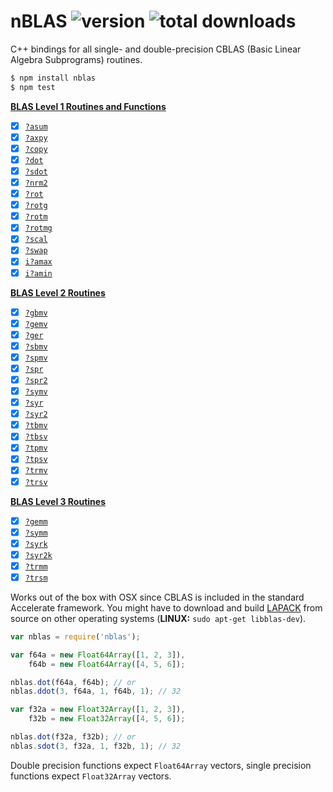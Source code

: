 # nBLAS ![version](https://img.shields.io/npm/v/nblas.svg) ![total downloads](https://img.shields.io/npm/dm/nblas.svg)

C++ bindings for all single- and double-precision CBLAS (Basic Linear Algebra Subprograms) routines.

```bash
$ npm install nblas
$ npm test
```

**[BLAS Level 1 Routines and Functions](https://software.intel.com/en-us/node/468390)**
- [x] [`?asum`](https://software.intel.com/node/e49cf403-8071-4252-a85f-28964ac3da9e#E49CF403-8071-4252-A85F-28964AC3DA9E)
- [x] [`?axpy`](https://software.intel.com/node/e25d8e10-0440-4827-bc58-bc71128ea6ee#E25D8E10-0440-4827-BC58-BC71128EA6EE)
- [x] [`?copy`](https://software.intel.com/node/20a9ac46-ce44-4a6a-8ce4-6a53d802a0b5#20A9AC46-CE44-4A6A-8CE4-6A53D802A0B5)
- [x] [`?dot`](https://software.intel.com/node/d4e53c70-d8fa-4095-a800-4203cafe64fe#D4E53C70-D8FA-4095-A800-4203CAFE64FE)
- [x] [`?sdot`](https://software.intel.com/node/a0a4aefe-c291-4847-8242-5ecb3c08d6a5#A0A4AEFE-C291-4847-8242-5ECB3C08D6A5)
- [x] [`?nrm2`](https://software.intel.com/node/ea1df8e7-fc12-4a82-a804-b62956334c40#EA1DF8E7-FC12-4A82-A804-B62956334C40)
- [x] [`?rot`](https://software.intel.com/node/742238c6-e459-4444-a694-7cc7500cf00f#742238C6-E459-4444-A694-7CC7500CF00F)
- [x] [`?rotg`](https://software.intel.com/node/50049e08-b0f8-4270-80cc-7ab5d25eea3f#50049E08-B0F8-4270-80CC-7AB5D25EEA3F)
- [x] [`?rotm`](https://software.intel.com/node/8ce9d22e-f4df-46a6-9a8a-faba22bdcc93#8CE9D22E-F4DF-46A6-9A8A-FABA22BDCC93)
- [x] [`?rotmg`](https://software.intel.com/node/a28000eb-ea0b-488b-8058-4e1cb0e97074#A28000EB-EA0B-488B-8058-4E1CB0E97074)
- [x] [`?scal`](https://software.intel.com/node/7269dcfe-7235-4690-a69e-d08712d8fc44#7269DCFE-7235-4690-A69E-D08712D8FC44)
- [x] [`?swap`](https://software.intel.com/node/423ea638-1a23-46d8-a882-e022064edad7#423EA638-1A23-46D8-A882-E022064EDAD7)
- [x] [`i?amax`](https://software.intel.com/node/c43c2490-109a-4a3b-8c5c-e8b67224bc03#C43C2490-109A-4A3B-8C5C-E8B67224BC03)
- [x] [`i?amin`](https://software.intel.com/node/108f9e63-32ef-466b-bed2-58fe6628a058#108F9E63-32EF-466B-BED2-58FE6628A058)

**[BLAS Level 2 Routines](https://software.intel.com/en-us/node/468426)**
- [x] [`?gbmv`](https://software.intel.com/node/bc780af8-f243-4a20-b264-06424a8b5621#BC780AF8-F243-4A20-B264-06424A8B5621)
- [x] [`?gemv`](https://software.intel.com/node/443228c4-626e-48a7-b230-26fb061eacf2#443228C4-626E-48A7-B230-26FB061EACF2)
- [x] [`?ger`](https://software.intel.com/node/26a7befc-1a1d-4c19-b482-5e72e6b02417#26A7BEFC-1A1D-4C19-B482-5E72E6B02417)
- [x] [`?sbmv`](https://software.intel.com/node/c80f5eb2-d6c3-44e5-b0c8-9813a0c2340a#C80F5EB2-D6C3-44E5-B0C8-9813A0C2340A)
- [x] [`?spmv`](https://software.intel.com/node/16cb58c4-105b-486c-b6aa-42bb0c721a76#16CB58C4-105B-486C-B6AA-42BB0C721A76)
- [x] [`?spr`](https://software.intel.com/node/f460bc61-5a47-4c0d-a2e0-a29adaa1b613#F460BC61-5A47-4C0D-A2E0-A29ADAA1B613)
- [x] [`?spr2`](https://software.intel.com/node/c8dd665d-5e52-4214-aeab-ba4de61418e1#C8DD665D-5E52-4214-AEAB-BA4DE61418E1)
- [x] [`?symv`](https://software.intel.com/node/6265ba37-6e58-4c27-8035-92d836f58ec4#6265BA37-6E58-4C27-8035-92D836F58EC4)
- [x] [`?syr`](https://software.intel.com/node/fcfba6db-8859-42e9-a626-3c74fc34b6c1#FCFBA6DB-8859-42E9-A626-3C74FC34B6C1)
- [x] [`?syr2`](https://software.intel.com/node/34efa07b-4a2a-42c3-90e2-d27b8a8f744e#34EFA07B-4A2A-42C3-90E2-D27B8A8F744E)
- [x] [`?tbmv`](https://software.intel.com/node/14dfa68e-00c5-44c5-9e61-7279602af0c7#14DFA68E-00C5-44C5-9E61-7279602AF0C7)
- [x] [`?tbsv`](https://software.intel.com/node/0e673aed-9c3a-44af-92a5-4a5326d6a007#0E673AED-9C3A-44AF-92A5-4A5326D6A007)
- [x] [`?tpmv`](https://software.intel.com/node/f6666c0e-b843-4e12-9ad4-8898a6ef4018#F6666C0E-B843-4E12-9AD4-8898A6EF4018)
- [x] [`?tpsv`](https://software.intel.com/node/0eecd264-9871-4097-8af5-68eedae0d00a#0EECD264-9871-4097-8AF5-68EEDAE0D00A)
- [x] [`?trmv`](https://software.intel.com/node/feb986db-24ff-4e64-9c44-289dde419eeb#FEB986DB-24FF-4E64-9C44-289DDE419EEB)
- [x] [`?trsv`](https://software.intel.com/node/d8733073-f041-4aa1-b82c-123dfa993ad7#D8733073-F041-4AA1-B82C-123DFA993AD7)

**[BLAS Level 3 Routines](https://software.intel.com/en-us/node/468478)**
- [x] [`?gemm`](https://software.intel.com/node/90eaa001-d4c8-4211-9ea0-b62f5ade9cf0#90EAA001-D4C8-4211-9EA0-B62F5ADE9CF0)
- [x] [`?symm`](https://software.intel.com/node/cae55cbe-8e83-4c7f-9c54-0a8598f8a8ef#CAE55CBE-8E83-4C7F-9C54-0A8598F8A8EF)
- [x] [`?syrk`](https://software.intel.com/node/e8986ce9-3048-4295-86ff-c2512669b498#E8986CE9-3048-4295-86FF-C2512669B498)
- [x] [`?syr2k`](https://software.intel.com/node/1233ba19-4666-4233-ba59-106b9e644893#1233BA19-4666-4233-BA59-106B9E644893)
- [x] [`?trmm`](https://software.intel.com/node/fe86b64a-4620-4e8f-8263-8442ace782df#FE86B64A-4620-4E8F-8263-8442ACE782DF)
- [x] [`?trsm`](https://software.intel.com/node/ce40548f-549d-4af8-9668-b63b28c8c63f#CE40548F-549D-4AF8-9668-B63B28C8C63F)

Works out of the box with OSX since CBLAS is included in the standard Accelerate framework. You might have to download and build [LAPACK](http://www.netlib.org/lapack/#_lapack_version_3_6_0) from source on other operating systems (**LINUX:** `sudo apt-get libblas-dev`).

```javascript
var nblas = require('nblas');

var f64a = new Float64Array([1, 2, 3]),
    f64b = new Float64Array([4, 5, 6]);

nblas.dot(f64a, f64b); // or
nblas.ddot(3, f64a, 1, f64b, 1); // 32

var f32a = new Float32Array([1, 2, 3]),
    f32b = new Float32Array([4, 5, 6]);

nblas.dot(f32a, f32b); // or
nblas.sdot(3, f32a, 1, f32b, 1); // 32
```

Double precision functions expect `Float64Array` vectors, single precision functions expect `Float32Array` vectors.
